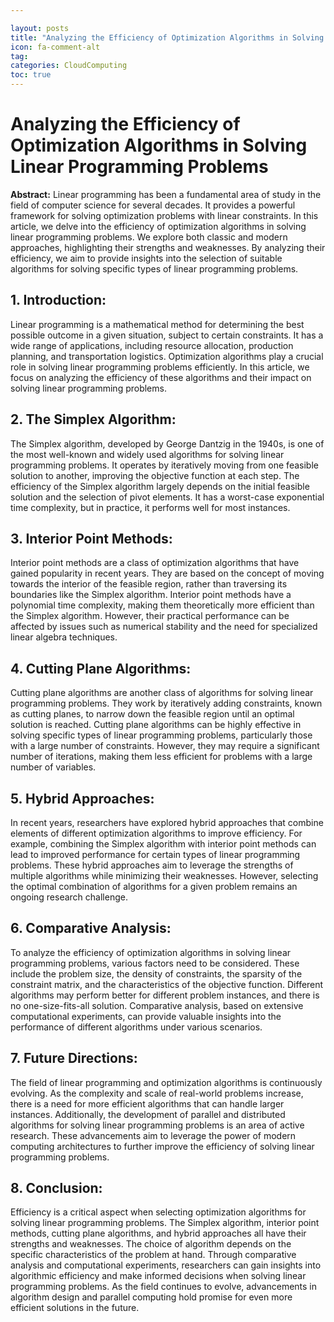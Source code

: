 ```yaml
---

layout: posts
title: "Analyzing the Efficiency of Optimization Algorithms in Solving Linear Programming Problems"
icon: fa-comment-alt
tag:      
categories: CloudComputing
toc: true
---
```




# Analyzing the Efficiency of Optimization Algorithms in Solving Linear Programming Problems

**Abstract:**
Linear programming has been a fundamental area of study in the field of computer science for several decades. It provides a powerful framework for solving optimization problems with linear constraints. In this article, we delve into the efficiency of optimization algorithms in solving linear programming problems. We explore both classic and modern approaches, highlighting their strengths and weaknesses. By analyzing their efficiency, we aim to provide insights into the selection of suitable algorithms for solving specific types of linear programming problems.

## 1. Introduction:
Linear programming is a mathematical method for determining the best possible outcome in a given situation, subject to certain constraints. It has a wide range of applications, including resource allocation, production planning, and transportation logistics. Optimization algorithms play a crucial role in solving linear programming problems efficiently. In this article, we focus on analyzing the efficiency of these algorithms and their impact on solving linear programming problems.

## 2. The Simplex Algorithm:
The Simplex algorithm, developed by George Dantzig in the 1940s, is one of the most well-known and widely used algorithms for solving linear programming problems. It operates by iteratively moving from one feasible solution to another, improving the objective function at each step. The efficiency of the Simplex algorithm largely depends on the initial feasible solution and the selection of pivot elements. It has a worst-case exponential time complexity, but in practice, it performs well for most instances.

## 3. Interior Point Methods:
Interior point methods are a class of optimization algorithms that have gained popularity in recent years. They are based on the concept of moving towards the interior of the feasible region, rather than traversing its boundaries like the Simplex algorithm. Interior point methods have a polynomial time complexity, making them theoretically more efficient than the Simplex algorithm. However, their practical performance can be affected by issues such as numerical stability and the need for specialized linear algebra techniques.

## 4. Cutting Plane Algorithms:
Cutting plane algorithms are another class of algorithms for solving linear programming problems. They work by iteratively adding constraints, known as cutting planes, to narrow down the feasible region until an optimal solution is reached. Cutting plane algorithms can be highly effective in solving specific types of linear programming problems, particularly those with a large number of constraints. However, they may require a significant number of iterations, making them less efficient for problems with a large number of variables.

## 5. Hybrid Approaches:
In recent years, researchers have explored hybrid approaches that combine elements of different optimization algorithms to improve efficiency. For example, combining the Simplex algorithm with interior point methods can lead to improved performance for certain types of linear programming problems. These hybrid approaches aim to leverage the strengths of multiple algorithms while minimizing their weaknesses. However, selecting the optimal combination of algorithms for a given problem remains an ongoing research challenge.

## 6. Comparative Analysis:
To analyze the efficiency of optimization algorithms in solving linear programming problems, various factors need to be considered. These include the problem size, the density of constraints, the sparsity of the constraint matrix, and the characteristics of the objective function. Different algorithms may perform better for different problem instances, and there is no one-size-fits-all solution. Comparative analysis, based on extensive computational experiments, can provide valuable insights into the performance of different algorithms under various scenarios.

## 7. Future Directions:
The field of linear programming and optimization algorithms is continuously evolving. As the complexity and scale of real-world problems increase, there is a need for more efficient algorithms that can handle larger instances. Additionally, the development of parallel and distributed algorithms for solving linear programming problems is an area of active research. These advancements aim to leverage the power of modern computing architectures to further improve the efficiency of solving linear programming problems.

## 8. Conclusion:
Efficiency is a critical aspect when selecting optimization algorithms for solving linear programming problems. The Simplex algorithm, interior point methods, cutting plane algorithms, and hybrid approaches all have their strengths and weaknesses. The choice of algorithm depends on the specific characteristics of the problem at hand. Through comparative analysis and computational experiments, researchers can gain insights into algorithmic efficiency and make informed decisions when solving linear programming problems. As the field continues to evolve, advancements in algorithm design and parallel computing hold promise for even more efficient solutions in the future.
